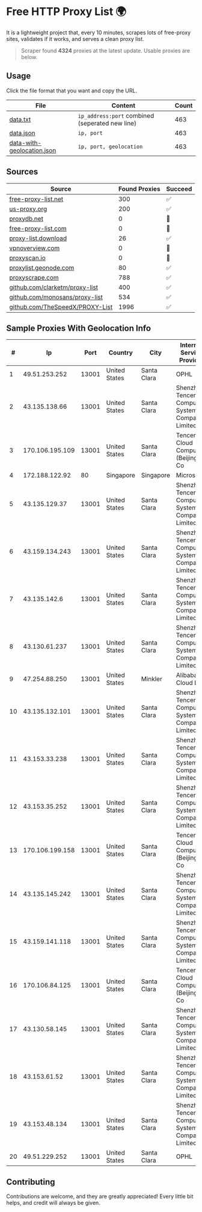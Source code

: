 
# Free HTTP Proxy List 🌍

It is a lightweight project that, every 10 minutes, scrapes lots of free-proxy sites, validates if it works, and serves a clean proxy list.


> Scraper found **4324** proxies at the latest update. Usable proxies are below.

## Usage

Click the file format that you want and copy the URL.


|File|Content|Count|
|----|-------|-----|
|[data.txt](https://raw.githubusercontent.com/themiralay/Proxy-List-World/master/data.txt)|`ip_address:port` combined (seperated new line)|463|
|[data.json](https://raw.githubusercontent.com/themiralay/Proxy-List-World/master/data.json)|`ip, port`|463|
|[data-with-geolocation.json](https://raw.githubusercontent.com/themiralay/Proxy-List-World/master/data-with-geolocation.json)|`ip, port, geolocation`|463|

## Sources

|Source|Found Proxies|Succeed|
|------|-------------|-------|
|[free-proxy-list.net](https://free-proxy-list.net)|300|✅|
|[us-proxy.org](https://www.us-proxy.org)|200|✅|
|[proxydb.net](http://proxydb.net)|0|🚫|
|[free-proxy-list.com](https://free-proxy-list.com/?page=&port=&type%5B%5D=http&type%5B%5D=https&up_time=0&search=Search)|0|🚫|
|[proxy-list.download](https://www.proxy-list.download/HTTP)|26|✅|
|[vpnoverview.com](https://vpnoverview.com/privacy/anonymous-browsing/free-proxy-servers)|0|🚫|
|[proxyscan.io](https://www.proxyscan.io)|0|🚫|
|[proxylist.geonode.com](https://proxylist.geonode.com/api/proxy-list?limit=300&page=1&sort_by=lastChecked&sort_type=desc&protocols=http,https)|80|✅|
|[proxyscrape.com](https://api.proxyscrape.com/v2/?request=displayproxies&protocol=http&timeout=10000&country=all&ssl=all&anonymity=all)|788|✅|
|[github.com/clarketm/proxy-list](https://raw.githubusercontent.com/clarketm/proxy-list/master/proxy-list-raw.txt)|400|✅|
|[github.com/monosans/proxy-list](https://raw.githubusercontent.com/monosans/proxy-list/main/proxies/http.txt)|534|✅|
|[github.com/TheSpeedX/PROXY-List](https://raw.githubusercontent.com/TheSpeedX/PROXY-List/master/http.txt)|1996|✅|


## Sample Proxies With Geolocation Info

|#|Ip|Port|Country|City|Internet Service Provider|
|-|--|----|-------|----|-------------------------|
|1|49.51.253.252|13001|United States|Santa Clara|OPHL|
|2|43.135.138.66|13001|United States|Santa Clara|Shenzhen Tencent Computer Systems Company Limited|
|3|170.106.195.109|13001|United States|Santa Clara|Tencent Cloud Computing (Beijing) Co|
|4|172.188.122.92|80|Singapore|Singapore|Microsoft|
|5|43.135.129.37|13001|United States|Santa Clara|Shenzhen Tencent Computer Systems Company Limited|
|6|43.159.134.243|13001|United States|Santa Clara|Shenzhen Tencent Computer Systems Company Limited|
|7|43.135.142.6|13001|United States|Santa Clara|Shenzhen Tencent Computer Systems Company Limited|
|8|43.130.61.237|13001|United States|Santa Clara|Shenzhen Tencent Computer Systems Company Limited|
|9|47.254.88.250|13001|United States|Minkler|Alibaba Cloud LLC|
|10|43.135.132.101|13001|United States|Santa Clara|Shenzhen Tencent Computer Systems Company Limited|
|11|43.153.33.238|13001|United States|Santa Clara|Shenzhen Tencent Computer Systems Company Limited|
|12|43.153.35.252|13001|United States|Santa Clara|Shenzhen Tencent Computer Systems Company Limited|
|13|170.106.199.158|13001|United States|Santa Clara|Tencent Cloud Computing (Beijing) Co|
|14|43.135.145.242|13001|United States|Santa Clara|Shenzhen Tencent Computer Systems Company Limited|
|15|43.159.141.118|13001|United States|Santa Clara|Shenzhen Tencent Computer Systems Company Limited|
|16|170.106.84.125|13001|United States|Santa Clara|Tencent Cloud Computing (Beijing) Co|
|17|43.130.58.145|13001|United States|Santa Clara|Shenzhen Tencent Computer Systems Company Limited|
|18|43.153.61.52|13001|United States|Santa Clara|Shenzhen Tencent Computer Systems Company Limited|
|19|43.153.48.134|13001|United States|Santa Clara|Shenzhen Tencent Computer Systems Company Limited|
|20|49.51.229.252|13001|United States|Santa Clara|OPHL|



## Contributing

Contributions are welcome, and they are greatly appreciated! Every
little bit helps, and credit will always be given.

